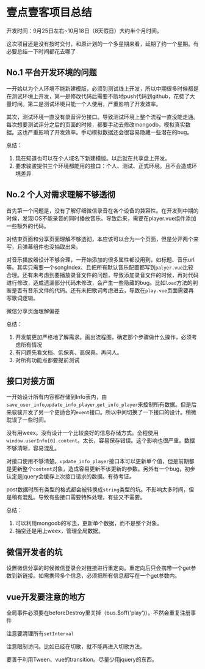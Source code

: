 # 壹点壹客项目总结

开发时间：9月25日左右~10月18日（8天假日）大约半个月时间。

这次项目还是没有按时交付，和原计划的一个多星期来看，延期了约一个星期。有必要总结一下时间都花去哪了

## No.1 平台开发环境的问题

一开始以为个人环境不能新建模版，必须到测试线上开发，所以中期很多时候都是在测试环境上开发，第一是修改代码后需要不断地push代码到github，花费了大量时间。第二是测试环境只能一个人使用，严重影响了开发效率。

其次，测试环境一直没有录音评分接口。导致测试环境上整个流程一直没能走通。每次想要测试评分之后的页面的时候，都要手动去修改mongodb，模拟真实数据。这也严重影响了开发效率。手动模拟数据还会很容易隐藏一些潜在的bug。

总结：
1. 现在知道也可以在个人域名下新建模版。以后就在共享盘上开发。
2. 要求骏骏提供三个环境都能用的接口：个人、测试、正式环境。且不会造成环境差异


## No.2 个人对需求理解不够透彻

首先第一个问题是，没有了解仔细微信录音在各个设备的兼容性。在开发到中期的时候，发现IOS不能录音的同时播放音乐。导致后来，需要在player.vue组件添加一些额外的代码。

对结束页面和分享页面理解不够透彻，本应该可以合为一个页面，但是分开两个来写，且弹幕组件也没抽取出来。

对音乐播放器设计不够合理，一开始添加的很多属性都没用到，如标题、音乐url等。其实只需要一个songIndex、且把所有默认音乐配置都写到`palyer.vue`比较合理。还有未考虑到要播放录音文件的问题，导致添加录音文件的时候，再对代码进行修改，造成遗漏部分代码未修改，会产生一些隐藏的bug。比如`load`方法的判断是否有音乐文件的代码。还有未把歌词考虑进去，导致在`play.vue`页面需要再写歌词逻辑。

微信分享页面理解偏差

总结：
1. 开发前更加严格地了解需求。画出流程图，确定那个步骤做什么操作，必须考虑所有情况
2. 有问题先看文档、低保真、高保真。再问人。
3. 对所有功能点都要提前测试

## 接口对接方面

一开始设计所有内容都存储到Info表内，由`save_user_info`,`update_info_player`,`get_info_player`来控制所有数据。但是后来骏骏开发了另一个更适合的`event`接口。所以中间切换了一下接口的设计。稍微耽误了一些时间。

没有用weex。没有设计一个比较良好的信息存储方式。全程使用`window.userInfo[0].content`。太长，容易保存错误。这个影响也很严重。数据不够清晰，容易混乱。

对接口使用不够清楚。`update_info_player`接口本可以更新单个值，但是前期都是更新整个`content`对象，造成容易更新不该更新的参数。另外有一个bug，初步认定是jquery会缓存上次接口请求的数据。有待考证。

post数据时所有类型的格式都会被转换成`string`类型的坑。不影响太多时间，但是稍有混乱。导致有些接口需要特殊处理，有些又不需要。

总结：

1. 可以利用mongodb的写法，更新单个数据，而不是整个对象。
2. 抽空还是用上weex，管理全局数据。


## 微信开发者的坑

设置微信分享的时候微信登录会对链接进行重定向。重定向后只会携带一个get参数到新链接。如需携带多个信息，必须把所有信息都写在一个get参数内。



## vue开发要注意的地方

全局事件必须要在beforeDestroy里关掉（bus.$off('play')）。不然会重复注册事件

注意要清理所有`setInterval`

注意限制访问。比如已经在切歌，就不能再进入切歌方法。

要善于利用Tween、vue的transition。尽量少用jquery的东西。

















